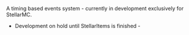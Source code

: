 A timing based events system - currently in development exclusively for StellarMC.

- Development on hold until StellarItems is finished -

